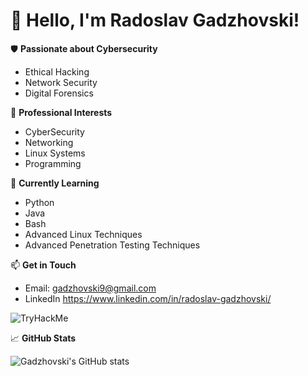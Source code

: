 # 👋 Hello, I'm Radoslav Gadzhovski!

🛡️ **Passionate about Cybersecurity**
- Ethical Hacking
- Network Security
- Digital Forensics
  
🔭 **Professional Interests**
- CyberSecurity
- Networking
- Linux Systems
- Programming

🌱 **Currently Learning**
- Python
- Java
- Bash
- Advanced Linux Techniques
- Advanced Penetration Testing Techniques

📫 **Get in Touch**
- Email: [gadzhovski9@gmail.com](mailto:gadzhovski9@gmail.com)
- LinkedIn https://www.linkedin.com/in/radoslav-gadzhovski/

![TryHackMe](https://tryhackme-badges.s3.amazonaws.com/gadzhovski.png)

📈 **GitHub Stats**

![Gadzhovski's GitHub stats](https://github-readme-stats.vercel.app/api?username=Gadzhovski&show_icons=true&theme=radical)

